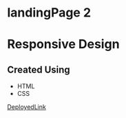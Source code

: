 # landingPage 2
# Responsive Design
## Created Using
- HTML
- CSS

[DeployedLink](https://venerable-twilight-e67de1.netlify.app)